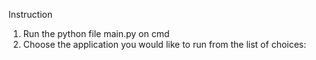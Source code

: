 Instruction 

1. Run the python file main.py on cmd
2. Choose the application you would like to run from the list of choices: 
